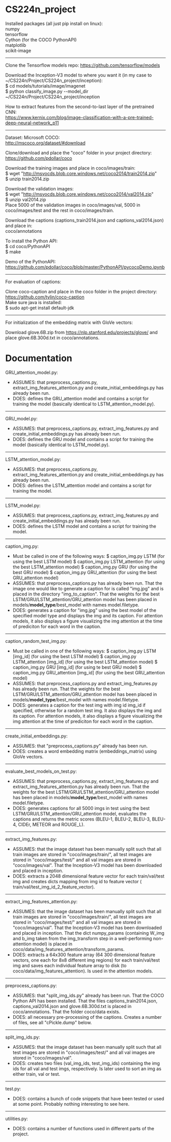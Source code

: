 # CS224n_project

Installed packages (all just pip install on linux):  
numpy  
tensorflow  
Cython (for the COCO PythonAPI)  
matplotlib  
scikit-image  

********  

Clone the Tensorflow models repo: https://github.com/tensorflow/models  

Download the Inception-V3 model to where you want it (in my case to ~/CS224n/Project/CS224n_project/inception):  
$ cd models/tutorials/image/imagenet  
$ python classify_image.py --model_dir ~/CS224n/Project/CS224n_project/inception 

How to extract features from the second-to-last layer of the pretrained CNN:  
https://www.kernix.com/blog/image-classification-with-a-pre-trained-deep-neural-network_p11  

******   

Dataset: Microsoft COCO:  
http://mscoco.org/dataset/#download  

Clone/download and place the "coco" folder in your project directory:  
https://github.com/pdollar/coco  

Download the training images and place in coco/images/train:  
$ wget "http://msvocds.blob.core.windows.net/coco2014/train2014.zip"  
$ unzip train2014.zip  

Download the validation images:  
$ wget "http://msvocds.blob.core.windows.net/coco2014/val2014.zip"  
$ unzip val2014.zip  
Place 5000 of the validation images in coco/images/val, 5000 in coco/images/test and the rest in coco/images/train.  

Download the captions (captions_train2014.json and captions_val2014.json) and place in:  
coco/annotations  

To install the Python API:  
$ cd coco/PythonAPI  
$ make  

Demo of the PythonAPI:  
https://github.com/pdollar/coco/blob/master/PythonAPI/pycocoDemo.ipynb

*******

For evaluation of captions:  

Clone coco-caption and place in the coco folder in the project directory:  
https://github.com/tylin/coco-caption  
Make sure java is installed:  
$ sudo apt-get install default-jdk  

*******

For initialization of the embedding matrix with GloVe vectors:  

Download glove.6B.zip from https://nlp.stanford.edu/projects/glove/ and place glove.6B.300d.txt in coco/annotations.

# Documentation

GRU_attention_model.py:  
- ASSUMES: that preprocess_captions.py, extract_img_features_attention.py and
  create_initial_embeddings.py has already been run.
- DOES: defines the GRU_attention model and contains a script for training the
  model (basically identical to LSTM_attention_model.py).
  
********

GRU_model.py:  
- ASSUMES: that preprocess_captions.py, extract_img_features.py and
  create_initial_embeddings.py has already been run.
- DOES: defines the GRU model and contains a script for training the model (basically identical to LSTM_model.py).

*****

LSTM_attention_model.py:  
- ASSUMES: that preprocess_captions.py, extract_img_features_attention.py and
  create_initial_embeddings.py has already been run.
- DOES: defines the LSTM_attention model and contains a script for training the
  model.
  
*****

LSTM_model.py:  
- ASSUMES: that preprocess_captions.py, extract_img_features.py and
  create_initial_embeddings.py has already been run.
- DOES: defines the LSTM model and contains a script for training the model.

*********

caption_img.py:  
- Must be called in one of the following ways:
 $ caption_img.py LSTM (for using the best LSTM model)
 $ caption_img.py LSTM_attention (for using the best LSTM_attention model)
 $ caption_img.py GRU (for using the best GRU model)
 $ caption_img.py GRU_attention (for using the best GRU_attention model)
- ASSUMES: that preprocess_captions.py has already been run. That the image one
  would like to generate a caption for is called "img.jpg" and is placed in the
  directory "img_to_caption". That the weights for the best
  LSTM/GRU/LSTM_attention/GRU_attention model has been placed in
  models/**model_type**/best_model with names model.filetype.
- DOES: generates a caption for "img.jpg" using the best model of the specified
  model type and displays the img and its caption. For attention models, it also
  displays a figure visualizing the img attention at the time of prediciton for
  each word in the caption.
  
*****

caption_random_test_img.py:  
- Must be called in one of the following ways:
  $ caption_img.py LSTM [img_id] (for using the best LSTM model)
  $ caption_img.py LSTM_attention [img_id] (for using the best LSTM_attention model)
  $ caption_img.py GRU [img_id] (for using te best GRU model)
  $ caption_img.py GRU_attention [img_id] (for using the best GRU_attention model)
- ASSUMES: that preprocess_captions.py and extract_img_features.py has already
  been run. That the weights for the best LSTM/GRU/LSTM_attention/GRU_attention
  model has been placed in models/**model_type**/best_model with names
  model.filetype.
- DOES: generates a caption for the test img with img id img_id if specified,
  otherwise for a random test img. It also displays the img and its caption.
  For attention models, it also displays a figure visualizing the img attention
  at the time of prediciton for each word in the caption.
  
*****

create_initial_embeddings.py:  
- ASSUMES: that "preprocess_captions.py" already has been run.
- DOES: creates a word embedding matrix (embeddings_matrix) using GloVe vectors.

******

evaluate_best_models_on_test.py:  
- ASSUMES: that preprocess_captions.py, extract_img_features.py and
  extract_img_features_attention.py has already been run. That the weights for the
  best LSTM/GRU/LSTM_attention/GRU_attention model has been placed in
  models/**model_type**/best_model with names model.filetype.
- DOES: generates captions for all 5000 imgs in test using the best
  LSTM/GRU/LSTM_attention/GRU_attention model, evaluates the captions and
  returns the metric scores (BLEU-1, BLEU-2, BLEU-3, BLEU-4, CIDEr, METEOR and
  ROUGE_L).
  
****

extract_img_features.py:  
- ASSUMES: that the image dataset has been manually split such that all train
  images are stored in "coco/images/train/", all test images are stored in
  "coco/images/test/" and all val images are stored in "coco/images/val". That
  the Inception-V3 model has been downloaded and placed in inception.
- DOES: extracts a 2048 dimensional feature vector for each train/val/test img
  and creates dicts mapping from img id to feature vector (
  train/val/test_img_id_2_feature_vector).

****

extract_img_features_attention.py:  
- ASSUMES: that the image dataset has been manually split such that all train
  images are stored in "coco/images/train/", all test images are stored in
  "coco/images/test/" and all val images are stored in "coco/images/val". That
  the Inception-V3 model has been downloaded and placed in inception. That the
  dict numpy_params (containing W_img and b_img taken from the img_transform
  step in a well-performing non-attention model) is placed in
  coco/data/img_features_attention/transform_params.
- DOES: extracts a 64x300 feature array (64 300 dimensional feature vectors,
  one each for 8x8 different img regions) for each train/val/test img and saves
  each individual feature array to disk (to coco/data/img_features_attention).
  Is used in the attention models.
  
******

preprocess_captions.py:  
- ASSUMES: that "split_img_ids.py" already has been run. That the COCO Python API
  has been installed. That the files captions_train2014.json,
  captions_val2014.json and glove.6B.300d.txt is placed in coco/annotations.
  That the folder coco/data exists.
- DOES: all necessary pre-processing of the captions. Creates a number of files,
  see all "cPickle.dump" below. 
  
****

split_img_ids.py:  
- ASSUMES: that the image dataset has been manually split such that all test
  images are stored in "coco/images/test/" and all val images are stored in
  "coco/images/val".
- DOES: creates two files (val_img_ids, test_img_ids) containing the img ids for
  all val and test imgs, respectively. Is later used to sort an img as either
  train, val or test.
  
*****

test.py:  
- DOES: contains a bunch of code snippets that have been tested or used at some
  point. Probably nothing interesting to see here.

*****

utilities.py:  
- DOES: contains a number of functions used in different parts of the project.






